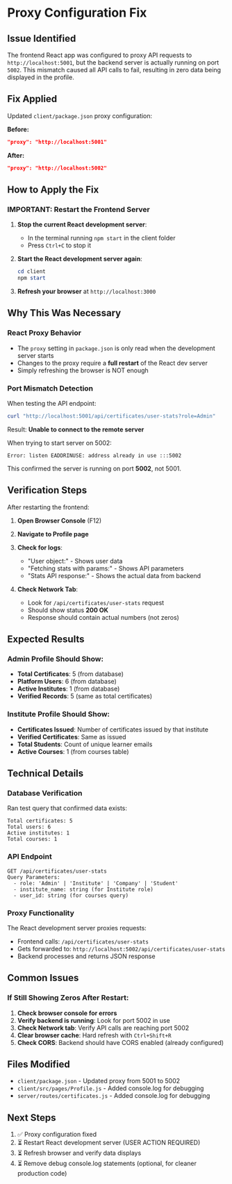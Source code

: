 # Proxy Configuration Fix

## Issue Identified
The frontend React app was configured to proxy API requests to `http://localhost:5001`, but the backend server is actually running on port `5002`. This mismatch caused all API calls to fail, resulting in zero data being displayed in the profile.

## Fix Applied
Updated `client/package.json` proxy configuration:

**Before:**
```json
"proxy": "http://localhost:5001"
```

**After:**
```json
"proxy": "http://localhost:5002"
```

## How to Apply the Fix

### **IMPORTANT: Restart the Frontend Server**

1. **Stop the current React development server**:
   - In the terminal running `npm start` in the client folder
   - Press `Ctrl+C` to stop it

2. **Start the React development server again**:
   ```powershell
   cd client
   npm start
   ```

3. **Refresh your browser** at `http://localhost:3000`

## Why This Was Necessary

### React Proxy Behavior
- The `proxy` setting in `package.json` is only read when the development server starts
- Changes to the proxy require a **full restart** of the React dev server
- Simply refreshing the browser is NOT enough

### Port Mismatch Detection
When testing the API endpoint:
```powershell
curl "http://localhost:5001/api/certificates/user-stats?role=Admin"
```
Result: **Unable to connect to the remote server**

When trying to start server on 5002:
```
Error: listen EADDRINUSE: address already in use :::5002
```
This confirmed the server is running on port **5002**, not 5001.

## Verification Steps

After restarting the frontend:

1. **Open Browser Console** (F12)
2. **Navigate to Profile page**
3. **Check for logs**:
   - "User object:" - Shows user data
   - "Fetching stats with params:" - Shows API parameters
   - "Stats API response:" - Shows the actual data from backend

4. **Check Network Tab**:
   - Look for `/api/certificates/user-stats` request
   - Should show status **200 OK**
   - Response should contain actual numbers (not zeros)

## Expected Results

### Admin Profile Should Show:
- **Total Certificates**: 5 (from database)
- **Platform Users**: 6 (from database)
- **Active Institutes**: 1 (from database)
- **Verified Records**: 5 (same as total certificates)

### Institute Profile Should Show:
- **Certificates Issued**: Number of certificates issued by that institute
- **Verified Certificates**: Same as issued
- **Total Students**: Count of unique learner emails
- **Active Courses**: 1 (from courses table)

## Technical Details

### Database Verification
Ran test query that confirmed data exists:
```
Total certificates: 5
Total users: 6
Active institutes: 1
Total courses: 1
```

### API Endpoint
```
GET /api/certificates/user-stats
Query Parameters:
  - role: 'Admin' | 'Institute' | 'Company' | 'Student'
  - institute_name: string (for Institute role)
  - user_id: string (for courses query)
```

### Proxy Functionality
The React development server proxies requests:
- Frontend calls: `/api/certificates/user-stats`
- Gets forwarded to: `http://localhost:5002/api/certificates/user-stats`
- Backend processes and returns JSON response

## Common Issues

### If Still Showing Zeros After Restart:

1. **Check browser console for errors**
2. **Verify backend is running**: Look for port 5002 in use
3. **Check Network tab**: Verify API calls are reaching port 5002
4. **Clear browser cache**: Hard refresh with `Ctrl+Shift+R`
5. **Check CORS**: Backend should have CORS enabled (already configured)

## Files Modified
- `client/package.json` - Updated proxy from 5001 to 5002
- `client/src/pages/Profile.js` - Added console.log for debugging
- `server/routes/certificates.js` - Added console.log for debugging

## Next Steps
1. ✅ Proxy configuration fixed
2. ⏳ Restart React development server (USER ACTION REQUIRED)
3. ⏳ Refresh browser and verify data displays
4. ⏳ Remove debug console.log statements (optional, for cleaner production code)
